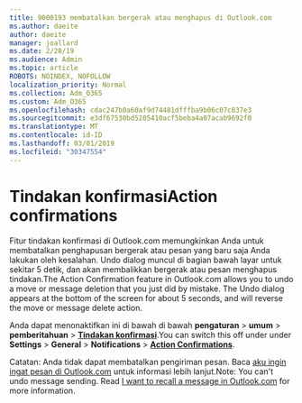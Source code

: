 ```yaml
---
title: 9000193 membatalkan bergerak atau menghapus di Outlook.com
ms.author: daeite
author: daeite
manager: joallard
ms.date: 2/28/19
ms.audience: Admin
ms.topic: article
ROBOTS: NOINDEX, NOFOLLOW
localization_priority: Normal
ms.collection: Adm_O365
ms.custom: Adm_O365
ms.openlocfilehash: cdac247b0a60af9d74481dfffba9b06c07c837e3
ms.sourcegitcommit: e3df67530bd5205410acf5beba4a07acab9692f0
ms.translationtype: MT
ms.contentlocale: id-ID
ms.lasthandoff: 03/01/2019
ms.locfileid: "30347554"
---
```

# <a name="action-confirmations"></a><span data-ttu-id="8a8a3-102">Tindakan konfirmasi</span><span class="sxs-lookup"><span data-stu-id="8a8a3-102">Action confirmations</span></span>

<span data-ttu-id="8a8a3-p101">Fitur tindakan konfirmasi di Outlook.com memungkinkan Anda untuk membatalkan penghapusan bergerak atau pesan yang baru saja Anda lakukan oleh kesalahan. Undo dialog muncul di bagian bawah layar untuk sekitar 5 detik, dan akan membalikkan bergerak atau pesan menghapus tindakan.</span><span class="sxs-lookup"><span data-stu-id="8a8a3-p101">The Action Confirmation feature in Outlook.com allows you to undo a move or message deletion that you just did by mistake. The Undo dialog appears at the bottom of the screen for about 5 seconds, and will reverse the move or message delete action.</span></span>

<span data-ttu-id="8a8a3-105">Anda dapat menonaktifkan ini di bawah di bawah **pengaturan** > **umum** > **pemberitahuan** > **[Tindakan konfirmasi](https://outlook.live.com/mail/options/general/notifications)**.</span><span class="sxs-lookup"><span data-stu-id="8a8a3-105">You can switch this off under under **Settings** > **General** > **Notifications** > **[Action Confirmations](https://outlook.live.com/mail/options/general/notifications)**.</span></span>

<span data-ttu-id="8a8a3-p102">Catatan: Anda tidak dapat membatalkan pengiriman pesan. Baca [aku ingin ingat pesan di Outlook.com](https://support.office.com/article/c069ddde-5282-4085-8f4c-d7b133324f8a) untuk informasi lebih lanjut.</span><span class="sxs-lookup"><span data-stu-id="8a8a3-p102">Note: You can't undo message sending. Read [I want to recall a message in Outlook.com](https://support.office.com/article/c069ddde-5282-4085-8f4c-d7b133324f8a) for more information.</span></span>